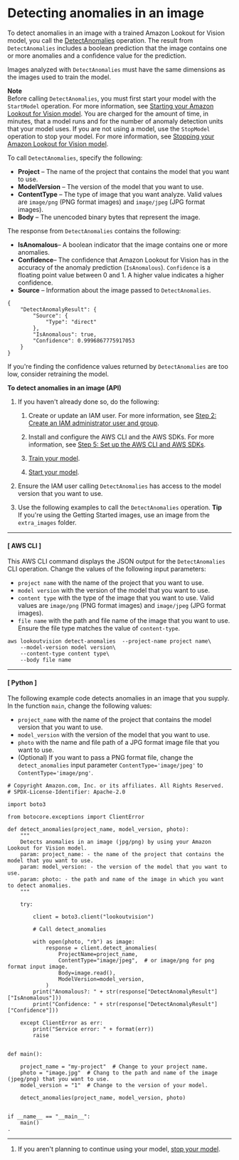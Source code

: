 # Detecting anomalies in an image<a name="inference-detect-anomalies"></a>

To detect anomalies in an image with a trained Amazon Lookout for Vision model, you call the [DetectAnomalies](https://docs.aws.amazon.com/lookout-for-vision/latest/APIReference/API_DetectAnomalies) operation\. The result from `DetectAnomalies` includes a boolean prediction that the image contains one or more anomalies and a confidence value for the prediction\. 

Images analyzed with `DetectAnomalies` must have the same dimensions as the images used to train the model\.

**Note**  
Before calling `DetectAnomalies`, you must first start your model with the `StartModel` operation\. For more information, see [Starting your Amazon Lookout for Vision model](run-start-model.md)\. You are charged for the amount of time, in minutes, that a model runs and for the number of anomaly detection units that your model uses\. If you are not using a model, use the `StopModel` operation to stop your model\. For more information, see [Stopping your Amazon Lookout for Vision model](run-stop-model.md)\.

To call `DetectAnomalies`, specify the following:
+ **Project** – The name of the project that contains the model that you want to use\.
+ **ModelVersion** – The version of the model that you want to use\.
+ **ContentType** – The type of image that you want analyze\. Valid values are `image/png` \(PNG format images\) and `image/jpeg` \(JPG format images\)\. 
+ **Body** – The unencoded binary bytes that represent the image\.

The response from `DetectAnomalies` contains the following: 
+ **IsAnomalous**– A boolean indicator that the image contains one or more anomalies\.
+ **Confidence**– The confidence that Amazon Lookout for Vision has in the accuracy of the anomaly prediction \(`IsAnomalous`\)\. `Confidence` is a floating point value between 0 and 1\. A higher value indicates a higher confidence\.
+ **Source** – Information about the image passed to `DetectAnomalies`\.

```
{
    "DetectAnomalyResult": {
        "Source": {
            "Type": "direct"
        },
        "IsAnomalous": true,
        "Confidence": 0.9996867775917053
    }
}
```

If you're finding the confidence values returned by `DetectAnomalies` are too low, consider retraining the model\.  

**To detect anomalies in an image \(API\)**

1. If you haven't already done so, do the following:

   1. Create or update an IAM user\.  For more information, see [Step 2: Create an IAM administrator user and group](su-account-user.md)\.

   1. Install and configure the AWS CLI and the AWS SDKs\. For more information, see [Step 5: Set up the AWS CLI and AWS SDKs](su-awscli-sdk.md)\.

   1. [Train your model](model.md)\.

   1. [Start your model](run-start-model.md)\.

1. Ensure the IAM user calling `DetectAnomalies` has access to the model version that you want to use\. 

1. Use the following examples to call the `DetectAnomalies` operation\.
**Tip**  
If you're using the Getting Started images, use an image from the `extra_images` folder\.

------
#### [ AWS CLI ]

   This AWS CLI command displays the JSON output for the `DetectAnomalies` CLI operation\. Change the values of the following input parameters: 
   + `project name` with the name of the project that you want to use\. 
   + `model version` with the version of the model that you want to use\.
   + `content type` with the type of the image that you want to use\. Valid values are `image/png` \(PNG format images\) and `image/jpeg` \(JPG format images\)\. 
   + `file name` with the path and file name of the image that you want to use\. Ensure the file type matches the value of `content-type`\. 

   ```
   aws lookoutvision detect-anomalies  --project-name project name\
       --model-version model version\
       --content-type content type\
       --body file name
   ```

------
#### [ Python ]

   The following example code detects anomalies in an image that you supply\. In the function `main`, change the following values: 
   + `project_name` with the name of the project that contains the model version that you want to use\. 
   + `model_version` with the version of the model that you want to use\. 
   + `photo` with the name and file path of a JPG format image file that you want to use\.
   + \(Optional\) If you want to pass a PNG format file, change the `detect_anomalies` input parameter `ContentType='image/jpeg'` to `ContentType='image/png'`\. 

   ```
   # Copyright Amazon.com, Inc. or its affiliates. All Rights Reserved.
   # SPDX-License-Identifier: Apache-2.0
   
   import boto3
   
   from botocore.exceptions import ClientError
   
   def detect_anomalies(project_name, model_version, photo):
       """
       Detects anomalies in an image (jpg/png) by using your Amazon Lookout for Vision model.
       param: project_name: - the name of the project that contains the model that you want to use.
       param: model_version: - the version of the model that you want to use.
       param: photo: - the path and name of the image in which you want to detect anomalies.
       """
   
       try:
   
           client = boto3.client("lookoutvision")
   
           # Call detect_anomalies
   
           with open(photo, "rb") as image:
               response = client.detect_anomalies(
                   ProjectName=project_name,
                   ContentType="image/jpeg",  # or image/png for png format input image.
                   Body=image.read(),
                   ModelVersion=model_version,
               )
           print("Anomalous?: " + str(response["DetectAnomalyResult"]["IsAnomalous"]))
           print("Confidence: " + str(response["DetectAnomalyResult"]["Confidence"]))
   
       except ClientError as err:
           print("Service error: " + format(err))
           raise
   
   
   def main():
   
       project_name = "my-project"  # Change to your project name.
       photo = "image.jpg"  # Chang to the path and name of the image (jpeg/png) that you want to use.
       model_version = "1"  # Change to the version of your model.
   
       detect_anomalies(project_name, model_version, photo)
   
   
   if __name__ == "__main__":
       main()
   .
   ```

------

1. If you aren't planning to continue using your model, [stop your model](run-stop-model.md)\. 